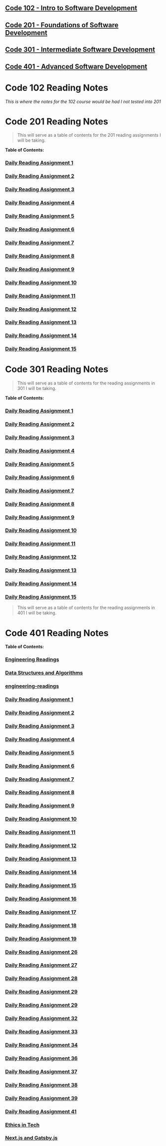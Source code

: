 ## [Code 102 - Intro to Software Development](#code-102-reading-notes)

## [Code 201 - Foundations of Software Development](#code-201-reading-notes)

## [Code 301 - Intermediate Software Development](#code-301-reading-notes)

## [Code 401 - Advanced Software Development](#code-401-reading-notes)

# Code 102 Reading Notes

_This is where the notes for the 102 course would be had I not tested into 201_

# Code 201 Reading Notes

> This will serve as a table of contents for the 201 reading assignments I will be taking.

**Table of Contents:**

### [Daily Reading Assignment 1](https://tm-lbenson.github.io/reading-notes/201-notes/read-01)

### [Daily Reading Assignment 2](https://tm-lbenson.github.io/reading-notes/201-notes/read-02)

### [Daily Reading Assignment 3](https://tm-lbenson.github.io/reading-notes/201-notes/read-03)

### [Daily Reading Assignment 4](https://tm-lbenson.github.io/reading-notes/201-notes/read-04)

### [Daily Reading Assignment 5](https://tm-lbenson.github.io/reading-notes/201-notes/read-05)

### [Daily Reading Assignment 6](https://tm-lbenson.github.io/reading-notes/201-notes/read-06)

### [Daily Reading Assignment 7](https://tm-lbenson.github.io/reading-notes/201-notes/read-07)

### [Daily Reading Assignment 8](https://tm-lbenson.github.io/reading-notes/201-notes/read-08)

### [Daily Reading Assignment 9](https://tm-lbenson.github.io/reading-notes/201-notes/read-09)

### [Daily Reading Assignment 10](https://tm-lbenson.github.io/reading-notes/201-notes/read-10)

### [Daily Reading Assignment 11](https://tm-lbenson.github.io/reading-notes/201-notes/read-11)

### [Daily Reading Assignment 12](https://tm-lbenson.github.io/reading-notes/201-notes/read-12)

### [Daily Reading Assignment 13](https://tm-lbenson.github.io/reading-notes/201-notes/read-13)

### [Daily Reading Assignment 14](https://tm-lbenson.github.io/reading-notes/201-notes/read-14)

### [Daily Reading Assignment 15](https://tm-lbenson.github.io/reading-notes/201-notes/read-15)

# Code 301 Reading Notes

> This will serve as a table of contents for the reading assignments in 301 I will be taking.

**Table of Contents:**

### [Daily Reading Assignment 1](https://tm-lbenson.github.io/reading-notes/301-notes/read-01)

### [Daily Reading Assignment 2](https://tm-lbenson.github.io/reading-notes/301-notes/read-02)

### [Daily Reading Assignment 3](https://tm-lbenson.github.io/reading-notes/301-notes/read-03)

### [Daily Reading Assignment 4](https://tm-lbenson.github.io/reading-notes/301-notes/read-04)

### [Daily Reading Assignment 5](https://tm-lbenson.github.io/reading-notes/301-notes/read-05)

### [Daily Reading Assignment 6](https://tm-lbenson.github.io/reading-notes/301-notes/read-06)

### [Daily Reading Assignment 7](https://tm-lbenson.github.io/reading-notes/301-notes/read-07)

### [Daily Reading Assignment 8](https://tm-lbenson.github.io/reading-notes/301-notes/read-08)

### [Daily Reading Assignment 9](https://tm-lbenson.github.io/reading-notes/301-notes/read-09)

### [Daily Reading Assignment 10](https://tm-lbenson.github.io/reading-notes/301-notes/read-10)

### [Daily Reading Assignment 11](https://tm-lbenson.github.io/reading-notes/301-notes/read-11)

### [Daily Reading Assignment 12](https://tm-lbenson.github.io/reading-notes/301-notes/read-12)

### [Daily Reading Assignment 13](https://tm-lbenson.github.io/reading-notes/301-notes/read-13)

### [Daily Reading Assignment 14](https://tm-lbenson.github.io/reading-notes/301-notes/read-14)

### [Daily Reading Assignment 15](https://tm-lbenson.github.io/reading-notes/301-notes/read-15)

> This will serve as a table of contents for the reading assignments in 401 I will be taking.

# Code 401 Reading Notes

**Table of Contents:**

### [Engineering Readings](https://tm-lbenson.github.io/reading-notes/401-notes/engineering-readings)

### [Data Structures and Algorithms](https://tm-lbenson.github.io/reading-notes/401-notes/data-structures-and-algorithms)

### [engineering-readings](https://tm-lbenson.github.io/reading-notes/401-notes/engineering-readings)

### [Daily Reading Assignment 1](https://tm-lbenson.github.io/reading-notes/401-notes/read-01)

### [Daily Reading Assignment 2](https://tm-lbenson.github.io/reading-notes/401-notes/read-02)

### [Daily Reading Assignment 3](https://tm-lbenson.github.io/reading-notes/401-notes/read-03)

### [Daily Reading Assignment 4](https://tm-lbenson.github.io/reading-notes/401-notes/read-04)

### [Daily Reading Assignment 5](https://tm-lbenson.github.io/reading-notes/401-notes/read-05)

### [Daily Reading Assignment 6](https://tm-lbenson.github.io/reading-notes/401-notes/read-06)

### [Daily Reading Assignment 7](https://tm-lbenson.github.io/reading-notes/401-notes/read-07)

### [Daily Reading Assignment 8](https://tm-lbenson.github.io/reading-notes/401-notes/read-08)

### [Daily Reading Assignment 9](https://tm-lbenson.github.io/reading-notes/401-notes/read-09)

### [Daily Reading Assignment 10](https://tm-lbenson.github.io/reading-notes/401-notes/read-10)

### [Daily Reading Assignment 11](https://tm-lbenson.github.io/reading-notes/401-notes/read-11)

### [Daily Reading Assignment 12](https://tm-lbenson.github.io/reading-notes/401-notes/read-12)

### [Daily Reading Assignment 13](https://tm-lbenson.github.io/reading-notes/401-notes/read-13)

### [Daily Reading Assignment 14](https://tm-lbenson.github.io/reading-notes/401-notes/read-14)

### [Daily Reading Assignment 15](https://tm-lbenson.github.io/reading-notes/401-notes/read-15)

### [Daily Reading Assignment 16](https://tm-lbenson.github.io/reading-notes/401-notes/read-16)

### [Daily Reading Assignment 17](https://tm-lbenson.github.io/reading-notes/401-notes/read-17)

### [Daily Reading Assignment 18](https://tm-lbenson.github.io/reading-notes/401-notes/read-18)

### [Daily Reading Assignment 19](https://tm-lbenson.github.io/reading-notes/401-notes/read-19)

### [Daily Reading Assignment 26](https://tm-lbenson.github.io/reading-notes/401-notes/read-26)

### [Daily Reading Assignment 27](https://tm-lbenson.github.io/reading-notes/401-notes/read-27)

### [Daily Reading Assignment 28](https://tm-lbenson.github.io/reading-notes/401-notes/read-28)

### [Daily Reading Assignment 29](https://tm-lbenson.github.io/reading-notes/401-notes/read-29)

### [Daily Reading Assignment 29](https://tm-lbenson.github.io/reading-notes/401-notes/read-29)

### [Daily Reading Assignment 32](https://tm-lbenson.github.io/reading-notes/401-notes/read-32)

### [Daily Reading Assignment 33](https://tm-lbenson.github.io/reading-notes/401-notes/read-33)

### [Daily Reading Assignment 34](https://tm-lbenson.github.io/reading-notes/401-notes/read-34)

### [Daily Reading Assignment 36](https://tm-lbenson.github.io/reading-notes/401-notes/read-36)

### [Daily Reading Assignment 37](https://tm-lbenson.github.io/reading-notes/401-notes/read-37)

### [Daily Reading Assignment 38](https://tm-lbenson.github.io/reading-notes/401-notes/read-38)

### [Daily Reading Assignment 39](https://tm-lbenson.github.io/reading-notes/401-notes/read-39)

### [Daily Reading Assignment 41](https://tm-lbenson.github.io/reading-notes/401-notes/read-41)

### [Ethics in Tech](https://tm-lbenson.github.io/reading-notes/401-notes/ethics)

### [Next.js and Gatsby.js](https://tm-lbenson.github.io/reading-notes/401-notes/next-gatsby)